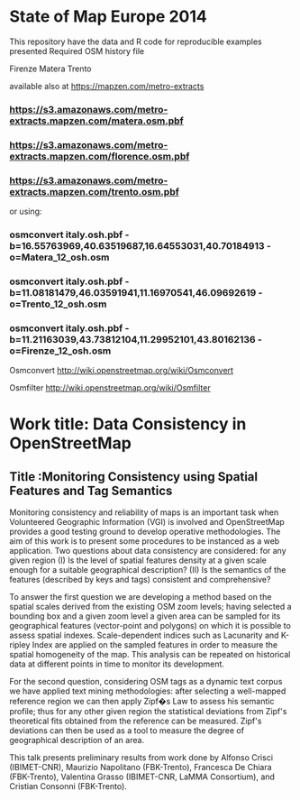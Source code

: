 State of Map  Europe 2014 
================

This repository have the data and R code for reproducible examples presented 
Required  OSM history file 

Firenze 
Matera
Trento

available also at https://mapzen.com/metro-extracts

### https://s3.amazonaws.com/metro-extracts.mapzen.com/matera.osm.pbf
### https://s3.amazonaws.com/metro-extracts.mapzen.com/florence.osm.pbf
### https://s3.amazonaws.com/metro-extracts.mapzen.com/trento.osm.pbf

or using:

### osmconvert italy.osh.pbf -b=16.55763969,40.63519687,16.64553031,40.70184913 -o=Matera_12_osh.osm
### osmconvert italy.osh.pbf -b=11.08181479,46.03591941,11.16970541,46.09692619 -o=Trento_12_osh.osm
### osmconvert italy.osh.pbf -b=11.21163039,43.73812104,11.29952101,43.80162136 -o=Firenze_12_osh.osm



Osmconvert http://wiki.openstreetmap.org/wiki/Osmconvert

Osmfilter  http://wiki.openstreetmap.org/wiki/Osmfilter


Work title: Data Consistency in OpenStreetMap
=============================================

## Title :Monitoring Consistency using Spatial Features and Tag Semantics



Monitoring consistency and reliability of maps is an important task when Volunteered Geographic Information (VGI) is involved and OpenStreetMap provides a good testing ground to develop operative methodologies. The aim of this work is to present some procedures to be instanced as a web application. Two questions about data consistency are considered: for any given region (I) Is the level of spatial features density at a given scale enough for a suitable geographical description? (II) Is the semantics of the features (described by keys and tags) consistent and comprehensive?

To answer the first question we are developing a method based on the spatial scales derived from the existing OSM zoom levels; having selected a bounding box and a given zoom level a given area can be sampled for its geographical features (vector-point and polygons) on which it is possible to assess spatial indexes. Scale-dependent indices such as Lacunarity and K-ripley Index are applied on the sampled features in order to measure the spatial homogeneity of the map. This analysis can be repeated on historical data at different points in time to monitor its development.

For the second question, considering OSM tags as a dynamic text corpus we have applied text mining methodologies: after selecting a well-mapped reference region we can then apply Zipf�s Law to assess his semantic profile; thus for any other given region the statistical deviations from Zipf's theoretical fits obtained from the reference can be measured. Zipf's deviations can then be used as a tool to measure the degree of geographical description of an area.

This talk presents preliminary results from work done by Alfonso Crisci (IBIMET-CNR), Maurizio Napolitano (FBK-Trento), Francesca De Chiara (FBK-Trento), Valentina Grasso (IBIMET-CNR, LaMMA Consortium), and Cristian Consonni (FBK-Trento). 
